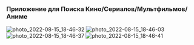 ### Приложение для Поиска Кино/Сериалов/Мультфильмов/Аниме

![photo_2022-08-15_18-46-32](https://user-images.githubusercontent.com/68378882/184668831-9c040f96-f497-4e4c-9871-555238cb0c50.jpg)
![photo_2022-08-15_18-46-03](https://user-images.githubusercontent.com/68378882/184668838-23df6508-2572-436f-b229-52abaa35e698.jpg)
![photo_2022-08-15_18-46-37](https://user-images.githubusercontent.com/68378882/184668844-1d5b46e8-6450-4e8f-b6e0-463208559d6d.jpg)
![photo_2022-08-15_18-46-41](https://user-images.githubusercontent.com/68378882/184668849-988e1c1e-1546-4454-ab47-f7fd4b4ca390.jpg)
